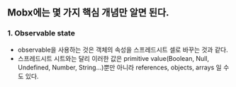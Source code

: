## Mobx에는 몇 가지 핵심 개념만 알면 된다.
### 1. Observable state
- observable을 사용하는 것은 객체의 속성을 스프레드시트 셀로 바꾸는 것과 같다.
- 스프레드시트 시트와는 달리 이러한 값은 primitive value(Boolean, Null, Undefined, Number, String...)뿐만 아니라 references, objects, arrays 일 수도 있다.
